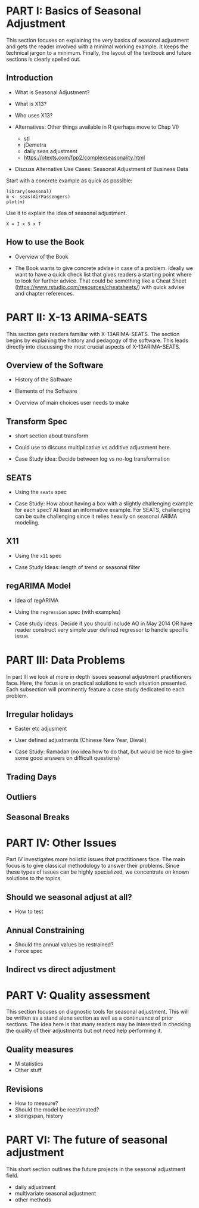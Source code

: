 PART I: Basics of Seasonal Adjustment
======================================

This section focuses on explaining the very basics of seasonal adjustment and gets the reader involved with a minimal working example. 
It keeps the technical jargon to a minimum. 
Finally, the layout of the textbook and future sections is clearly spelled out.

## Introduction

- What is Seasonal Adjustment?

- What is X13?

- Who uses X13?

- Alternatives: Other things available in R (perhaps move to Chap VI)
  - stl
  - jDemetra
  - daily seas adjustment
  - https://otexts.com/fpp2/complexseasonality.html

- Discuss Alternative Use Cases: Seasonal Adjustment of Business Data


Start with a concrete example as quick as possible:

    library(seasonal)
    m <- seas(AirPassengers)
    plot(m)

Use it to explain the idea of seasonal adjustment.

    X = I x S x T


## How to use the Book

- Overview of the Book

- The Book wants to give concrete advise in case of a problem.
Ideally we want to have a quick check list that gives readers a starting point where to look for further advice. That could be something like a Cheat Sheet (https://www.rstudio.com/resources/cheatsheets/) with quick advise and chapter references.


PART II: X-13 ARIMA-SEATS
=========================

This section gets readers familiar with X-13ARIMA-SEATS. 
The section begins by explaining the history and pedagogy of the software. 
This leads directly into discussing the most crucial aspects of X-13ARIMA-SEATS.

## Overview of the Software

- History of the Software

- Elements of the Software

- Overview of main choices user needs to make


## Transform Spec

- short section about transform

- Could use to discuss multiplicative vs additive adjustment here.

- Case Study idea: Decide between log vs no-log transformation 


## SEATS

- Using the `seats` spec

- Case Study: How about having a box with a slightly challenging example for each spec? 
At least an informative example. For SEATS, challenging can be quite challenging since it relies heavily on seasonal ARIMA modeling. 


## X11

- Using the `x11` spec

- Case Study Ideas: length of trend or seasonal filter


## regARIMA Model

- Idea of regARIMA

- Using the `regression` spec (with examples)

- Case study ideas: Decide if you should include AO in May 2014 OR have reader construct very simple user defined regressor to handle specific issue.


PART III: Data Problems
=======================

In part III we look at more in depth issues seasonal adjustment practitioners face. 
Here, the focus is on practical solutions to each situation presented. 
Each subsection will prominently feature a case study dedicated to each problem.

## Irregular holidays

- Easter etc adjusment

- User defined adjustments (Chinese New Year, Diwali)

- Case Study: Ramadan (no idea how to do that, but would be nice to give some good answers on difficult questions)


## Trading Days

## Outliers

## Seasonal Breaks



PART IV: Other Issues
=====================

Part IV investigates more holistic issues that practitioners face. 
The main focus is to give classical methodology to answer their problems. 
Since these types of issues can be highly specialized, we concentrate on known solutions to the topics. 

## Should we seasonal adjust at all?

- How to test

## Annual Constraining

- Should the annual values be restrained?
- Force spec

## Indirect vs direct adjustment


PART V: Quality assessment
==========================

This section focuses on diagnostic tools for seasonal adjustment. 
This will be written as a stand alone section as well as a continuance of prior sections. 
The idea here is that many readers may be interested in checking the quality of their adjustments but not need help performing it.  

## Quality measures

- M statistics
- Other stuff

## Revisions

- How to measure?
- Should the model be reestimated?
- slidingspan, history


PART VI: The future of seasonal adjustment
=========================================

This short section outlines the future projects in the seasonal adjustment field. 

- daily adjustment
- multivariate seasonal adjustment
- other methods



